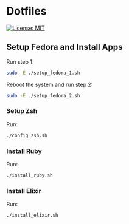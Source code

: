 # Dotfiles

[![License: MIT](https://img.shields.io/badge/License-MIT-blue.svg)](https://opensource.org/licenses/MIT)

## Setup Fedora and Install Apps

Run step 1:

```bash
sudo -E ./setup_fedora_1.sh
```

Reboot the system and run step 2:

```bash
sudo -E ./setup_fedora_2.sh
```

### Setup Zsh

Run:

```bash
./config_zsh.sh
```

### Install Ruby

Run:

```bash
./install_ruby.sh
```

### Install Elixir

Run:

```bash
./install_elixir.sh
```
